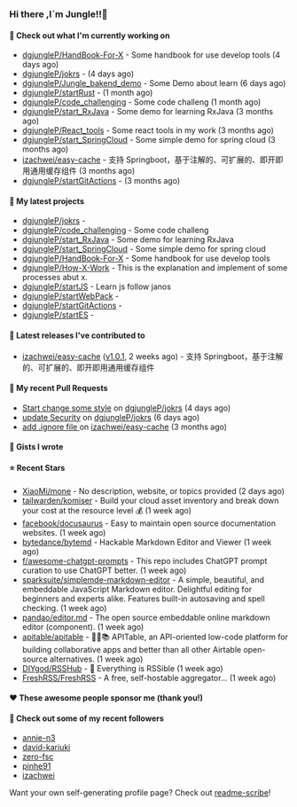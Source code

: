 ### Hi there ,I`m Jungle!!👋

#### 👷 Check out what I'm currently working on

- [dgjungleP/HandBook-For-X](https://github.com/dgjungleP/HandBook-For-X) - Some handbook for use develop tools (4 days ago)
- [dgjungleP/jokrs](https://github.com/dgjungleP/jokrs) -  (4 days ago)
- [dgjungleP/Jungle_bakend_demo](https://github.com/dgjungleP/Jungle_bakend_demo) - Some Demo about learn (6 days ago)
- [dgjungleP/startRust](https://github.com/dgjungleP/startRust) -  (1 month ago)
- [dgjungleP/code_challenging](https://github.com/dgjungleP/code_challenging) - Some code challeng (1 month ago)
- [dgjungleP/start_RxJava](https://github.com/dgjungleP/start_RxJava) - Some demo for learning RxJava (3 months ago)
- [dgjungleP/React_tools](https://github.com/dgjungleP/React_tools) - Some react tools in my work (3 months ago)
- [dgjungleP/start_SpringCloud](https://github.com/dgjungleP/start_SpringCloud) - Some simple demo for spring cloud  (3 months ago)
- [izachwei/easy-cache](https://github.com/izachwei/easy-cache) - 支持 Springboot，基于注解的、可扩展的、即开即用通用缓存组件 (3 months ago)
- [dgjungleP/startGitActions](https://github.com/dgjungleP/startGitActions) -  (3 months ago)

#### 🌱 My latest projects

- [dgjungleP/jokrs](https://github.com/dgjungleP/jokrs) - 
- [dgjungleP/code_challenging](https://github.com/dgjungleP/code_challenging) - Some code challeng
- [dgjungleP/start_RxJava](https://github.com/dgjungleP/start_RxJava) - Some demo for learning RxJava
- [dgjungleP/start_SpringCloud](https://github.com/dgjungleP/start_SpringCloud) - Some simple demo for spring cloud 
- [dgjungleP/HandBook-For-X](https://github.com/dgjungleP/HandBook-For-X) - Some handbook for use develop tools
- [dgjungleP/How-X-Work](https://github.com/dgjungleP/How-X-Work) - This is the explanation and implement of some processes abut x.
- [dgjungleP/startJS](https://github.com/dgjungleP/startJS) - Learn js follow janos
- [dgjungleP/startWebPack](https://github.com/dgjungleP/startWebPack) - 
- [dgjungleP/startGitActions](https://github.com/dgjungleP/startGitActions) - 
- [dgjungleP/startES](https://github.com/dgjungleP/startES) - 

#### 🔭 Latest releases I've contributed to

- [izachwei/easy-cache](https://github.com/izachwei/easy-cache) ([v1.0.1](https://github.com/izachwei/easy-cache/releases/tag/v1.0.1), 2 weeks ago) - 支持 Springboot，基于注解的、可扩展的、即开即用通用缓存组件

#### 🔨 My recent Pull Requests

- [Start change some style](https://github.com/dgjungleP/jokrs/pull/2) on [dgjungleP/jokrs](https://github.com/dgjungleP/jokrs) (4 days ago)
- [update Security](https://github.com/dgjungleP/jokrs/pull/1) on [dgjungleP/jokrs](https://github.com/dgjungleP/jokrs) (6 days ago)
- [add .ignore file ](https://github.com/izachwei/easy-cache/pull/2) on [izachwei/easy-cache](https://github.com/izachwei/easy-cache) (3 months ago)


#### 📓 Gists I wrote


#### ⭐ Recent Stars

- [XiaoMi/mone](https://github.com/XiaoMi/mone) - No description, website, or topics provided (2 days ago)
- [tailwarden/komiser](https://github.com/tailwarden/komiser) - Build your cloud asset inventory and break down your cost at the resource level 💰 (1 week ago)
- [facebook/docusaurus](https://github.com/facebook/docusaurus) - Easy to maintain open source documentation websites. (1 week ago)
- [bytedance/bytemd](https://github.com/bytedance/bytemd) - Hackable Markdown Editor and Viewer (1 week ago)
- [f/awesome-chatgpt-prompts](https://github.com/f/awesome-chatgpt-prompts) - This repo includes ChatGPT prompt curation to use ChatGPT better. (1 week ago)
- [sparksuite/simplemde-markdown-editor](https://github.com/sparksuite/simplemde-markdown-editor) - A simple, beautiful, and embeddable JavaScript Markdown editor. Delightful editing for beginners and experts alike. Features built-in autosaving and spell checking. (1 week ago)
- [pandao/editor.md](https://github.com/pandao/editor.md) - The open source embeddable online markdown editor (component). (1 week ago)
- [apitable/apitable](https://github.com/apitable/apitable) - 🚀🎉📚 APITable, an API-oriented low-code platform for building collaborative apps and better than all other Airtable open-source alternatives.  (1 week ago)
- [DIYgod/RSSHub](https://github.com/DIYgod/RSSHub) - 🍰 Everything is RSSible (1 week ago)
- [FreshRSS/FreshRSS](https://github.com/FreshRSS/FreshRSS) - A free, self-hostable aggregator… (1 week ago)

#### ❤️ These awesome people sponsor me (thank you!)


#### 👯 Check out some of my recent followers

- [annie-n3](https://github.com/annie-n3)
- [david-kariuki](https://github.com/david-kariuki)
- [zero-fsc](https://github.com/zero-fsc)
- [pinhe91](https://github.com/pinhe91)
- [izachwei](https://github.com/izachwei)

Want your own self-generating profile page? Check out [readme-scribe](https://github.com/muesli/readme-scribe)!
